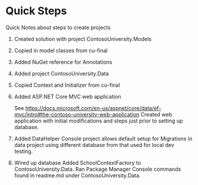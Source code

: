 Quick Steps
===========

Quick Notes about steps to create projects

1) Created solution with project ContosoUniversity.Models
2) Copied in model classes from cu-final
3) Added NuGet reference for Annotations

4) Added project ContosoUniversity.Data
5) Copied Context and Initializer from cu-final

6) Added ASP.NET Core MVC web application

	See https://docs.microsoft.com/en-us/aspnet/core/data/ef-mvc/intro#the-contoso-university-web-application
	Created web application with initial modifications and steps just prior to setting up database.

7) Added DataHelper
	Console project allows default setup for Migrations in data project using different database
	from that used for local dev testing.

8) Wired up database
	Added SchoolContextFactory to ContosoUniversity.Data.
	Ran Package Manager Console commands found in readme.md under ContosoUniversity.Data.
